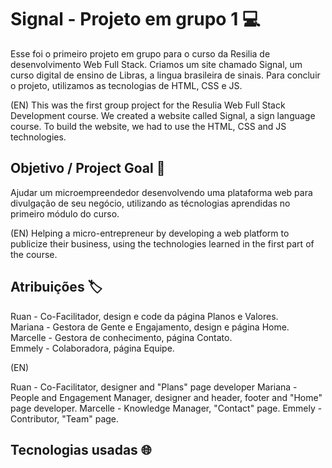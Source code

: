 # Signal - Projeto em grupo 1 💻	
Esse foi o primeiro projeto em grupo para o curso da Resilia de desenvolvimento Web Full Stack. Criamos um site chamado Signal, um curso digital de ensino de Libras, a lingua brasileira de sinais. Para concluir o projeto, utilizamos as tecnologias de HTML, CSS e JS. 

(EN)
This was the first group project for the Resulia Web Full Stack Development course. We created a website called Signal, a sign language course. To build the website, we had to use the HTML, CSS and JS technologies. 

##  Objetivo / Project Goal 📍
Ajudar um microempreendedor desenvolvendo uma plataforma web para divulgação de seu negócio, utilizando as técnologias aprendidas no primeiro módulo do curso. 

(EN)
Helping a micro-entrepreneur by developing a web platform to publicize their business, using the technologies learned in the first part of the course.

##  Atribuições	🏷️

Ruan - Co-Facilitador, design e code da página Planos e Valores.
</br>
Mariana - Gestora de Gente e Engajamento, design e página Home.
</br>
Marcelle - Gestora de conhecimento, página Contato.
</br>
Emmely - Colaboradora, página Equipe. 

(EN)

Ruan - Co-Facilitator, designer and "Plans" page developer
Mariana - People and Engagement Manager, designer and header, footer and "Home" page developer.
Marcelle - Knowledge Manager, "Contact" page.
Emmely - Contributor, "Team" page.


## Tecnologias usadas 🌐

